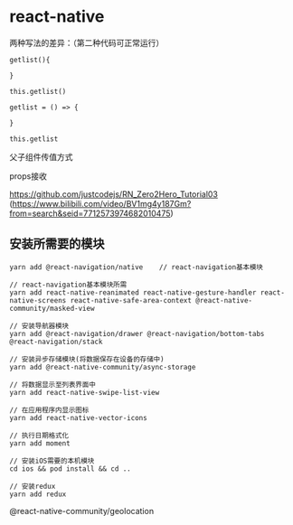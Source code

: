 # react-native

两种写法的差异：（第二种代码可正常运行）

```
getlist(){

}

this.getlist()

getlist = () => {

}

this.getlist
```

父子组件传值方式

props接收

https://github.com/justcodejs/RN_Zero2Hero_Tutorial03 (https://www.bilibili.com/video/BV1mg4y187Gm?from=search&seid=7712573974682010475)

## 安装所需要的模块

```
yarn add @react-navigation/native    // react-navigation基本模块

// react-navigation基本模块所需
yarn add react-native-reanimated react-native-gesture-handler react-native-screens react-native-safe-area-context @react-native-community/masked-view

// 安装导航器模块
yarn add @react-navigation/drawer @react-navigation/bottom-tabs @react-navigation/stack

// 安装异步存储模块(将数据保存在设备的存储中)
yarn add @react-native-community/async-storage

// 将数据显示至列表界面中
yarn add react-native-swipe-list-view

// 在应用程序内显示图标
yarn add react-native-vector-icons

// 执行日期格式化
yarn add moment

// 安装iOS需要的本机模块
cd ios && pod install && cd ..

// 安装redux 
yarn add redux
```

@react-native-community/geolocation



